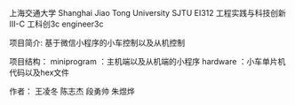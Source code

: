 上海交通大学 Shanghai Jiao Tong University SJTU
EI312 工程实践与科技创新Ⅲ-C 工科创3c engineer3c

项目简介:
基于微信小程序的小车控制以及从机控制

项目结构：
miniprogram ：主机端以及从机端的小程序
hardware ：小车单片机代码以及hex文件

作者：
王凌冬 陈志杰 段勇帅 朱煜烨